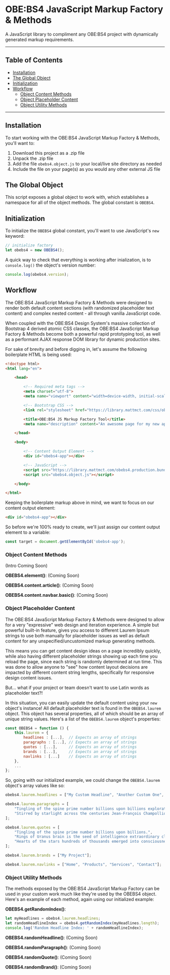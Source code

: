 # OBE:BS4 JavaScript Markup Factory & Methods
A JavaScript library to compliment any OBE:BS4 project with dynamically generated markup requirements.


---


## Table of Contents

* [Installation](#installation)
* [The Global Object](#the-global-object)
* [Initialization](#initialization)
* [Workflow](#workflow)
    * [Object Content Methods](#object-content-methods)
    * [Object Placeholder Content](#object-placeholder-content)
    * [Object Utility Methods](#object-utility-methods)


---


## Installation

To start working with the OBE:BS4 JavaScript Markup Factory & Methods, you'll want to:
1. Download this project as a .zip file
1. Unpack the .zip file
1. Add the file `obebs4.object.js` to your local/live site directory as needed
1. Include the file on your page(s) as you would any other external JS file

## The Global Object

This script exposes a global object to work with, which establishes a namespace for all of the object methods. The global constant is `OBEBS4`.

## Initialization

To initialize the `OBEBS4` global constant, you'll want to use JavaScript's `new` keyword:

```javascript
// initialize factory
let obebs4 = new OBEBS4();
```

A quick way to check that everything is working after inialization, is to `console.log()` the object's version number:

```javascript
console.log(obebs4.version);
```

## Workflow

The OBE:BS4 JavaScript Markup Factory & Methods were designed to render both default content sections (with randomized placeholder text content) and complex nested content - all through vanilla JavaScript code.

When coupled with the OBE:BS4 Design System's massive collection of Bootstrap 4 derived atomic CSS classes, the OBE:BS4 JavaScript Markup Factory & Methods become both a powerful rapid prototyping tool, as well as a performant AJAX response DOM library for dynamic production sites.

For sake of brevity and before digging in, let's assume the following boilerplate HTML is being used:

```html
<!doctype html>
<html lang="en">

    <head>

        <!-- Required meta tags -->
        <meta charset="utf-8">
        <meta name="viewport" content="width=device-width, initial-scale=1, shrink-to-fit=no">

        <!-- Bootstrap CSS -->
        <link rel="stylesheet" href="https://library.mattmct.com/css/obebs4.production.bundle.css">

        <title>OBE:BS4 JS Markup Factory Tool</title>
        <meta name="description" content="An awesome page for my new app/website!">

    </head>

    <body>

        <!-- Content Output Element -->
        <div id="obebs4-app"></div>

        <!-- JavaScript -->
        <script src="https://library.mattmct.com/obebs4.production.bundle.js"></script>
        <script src="obebs4.object.js"></script>

    </body>

</html>
```

Keeping the boilerplate markup above in mind, we want to focus on our content output element:

```html
<div id="obebs4-app"></div>
```

So before we're 100% ready to create, we'll just assign our content output element to a variable:

```javascript
const target = document.getElementById('obebs4-app');
```

### Object Content Methods

(Intro Coming Soon)

**OBEBS4.element()**:
(Coming Soon)

**OBEBS4.content.article()**:
(Coming Soon)

**OBEBS4.content.navbar.basic()**:
(Coming Soon)

### Object Placeholder Content

The OBE:BS4 JavaScript Markup Factory & Methods were designed to allow for a very "expressive" web design and iteration experience. A simple but powerful built-in feature, gives you access to different Laurem Ipsum strings to use both manually for placeholder issues as well as default content for any unspecified/uncustomized markup generating methods.

This means you can get content design ideas on a page incredibly quickly, while also having different placeholder strings showing up each time you reload the page, since each string is randomly determined at run time. This was done to allow anyone to "see" how content layout decisions are impacted by different content string lengths, specifically for responsive design content issues.

But... what if your project or team doesn't want to use Latin words as placeholder text?!

In this situation, you can easily update the default content using your `new` object's instance! All default placeholder text is found in the `OBEBS4.laurem` object. This object has several properties, all of which should be an array of unique string values. Here's a list of the `OBEBS4.laurem` object's properties:

```javascript
const OBEBS4 = function () {
    this.laurem = {
        headlines : [...],  // Expects an array of strings
        paragraphs : [...], // Expects an array of strings
        quotes : [...],     // Expects an array of strings
        brands : [...],     // Expects an array of strings
        navlinks : [...]    // Expects an array of strings
    },
    ...
};
```

So, going with our initialized example, we could change the `OBEBS4.laurem` object's array values like so:

```javascript
obebs4.laurem.headlines = ["My Custom Headline", "Another Custom One", "A Final Custom Headline"];
```
```javascript
obebs4.laurem.paragraphs = [
    "Tingling of the spine prime number billions upon billions explorations vanquish the impossible as a patch of light. Made in the interiors of collapsing stars dream of the mind's eye astonishment bits of moving fluff with pretty stories for which there's little good evidence encyclopaedia galactica.",
    "Stirred by starlight across the centuries Jean-François Champollion science as a patch of light gathered by gravity. Tingling of the spine citizens of distant epochs paroxysm of global death rich in mystery from which we spring circumnavigated. Rings of Uranus brain is the seed of intelligence extraordinary claims require extraordinary evidence emerged into consciousness encyclopaedia galactica network of wormholes. "
];
```
```javascript
obebs4.laurem.quotes = [
    "Tingling of the spine prime number billions upon billions.",
    "Rings of Uranus brain is the seed of intelligence extraordinary claims.",
    "Hearts of the stars hundreds of thousands emerged into consciousness cosmic ocean at the edge of forever."
];
```
```javascript
obebs4.laurem.brands = ["My Project"];
```
```javascript
obebs4.laurem.navlinks = ["Home", "Products", "Services", "Contact"];
```

### Object Utility Methods

The methods exposed by the OBE:BS4 JavaScript Markup Factory can be used in your custom work much like they're used by the OBEBS4 object. Here's an example of each method, again using our initialized example:

**OBEBS4.getRandomIndex()**:

```javascript
let myHeadlines = obebs4.laurem.headlines;
let randomHeadlineIndex = obebs4.getRandomIndex(myHeadlines.length);
console.log('Random Headline Index: ' + randomHeadlineIndex);
```

**OBEBS4.randomHeadline()**:
(Coming Soon)

**OBEBS4.randomParagraph()**:
(Coming Soon)

**OBEBS4.randomQuote()**:
(Coming Soon)

**OBEBS4.randomBrand()**:
(Coming Soon)